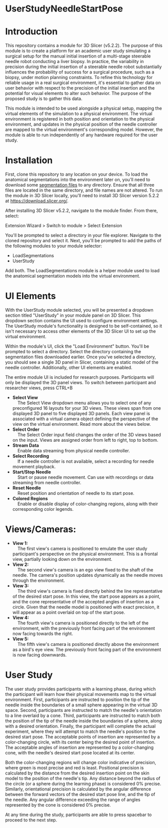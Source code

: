 # UserStudyNeedleStartPose

# Introduction
This repository contains a module for 3D Slicer (v5.2.2).
The purpose of this module is to create a platform for an academic user study 
simulating a surgical setup for the manual initial insertion of a multi-stage steerable needle robot 
conducting a liver biopsy. In practice, the variability in precision during the initial insertion of a steerable needle 
robot substantially influences the probability of success for a surgical procedure, such as a biopsy, under motion 
planning constraints. To refine this technology for reliable usage in a real surgical environment, it's essential 
to gather data on user behavior with respect to the precision of the initial insertion and the potential for visual elements 
to alter such behavior. The purpose of the proposed study is to gather this data. 

This module is intended to be used alongside a physical setup, mapping the virtual elements of the simulation 
to a physical environment. The virtual environment is registered in both position and orientation to the physical environment, 
and updates in the physical position of the needle controller are mapped to the virtual environment's corresponding 
model. However, the module is able to run independently of any hardware required for the user study.

# Installation
First, clone this repository to any location on your device.
To load the anatomical segmentations into the environment later on, you'll need to download some [segmentation files](https://drive.google.com/drive/folders/1-5JbVDJLhfWWK-OxQ-U0SFezlpGjRG-k?usp=sharing)
to any directory. Ensure that all three files are located in the same directory, and file names are not altered. 
To run the module in 3D Slicer locally, you'll need to install 3D Slicer version 5.2.2 at https://download.slicer.org/.

After installing 3D Slicer v5.2.2, navigate to the module finder.
From there, select:

Extension Wizard > Switch to module > Select Extension

You'll be prompted to select a directory in your file explorer. Navigate to the cloned repository and select it. Next, you'll be prompted to add the paths of the following modules to your module selector:
- LoadSegmentations 
- UserStudy

Add both. The LoadSegmentations module is a helper module used to load the anatomical segmentation models into the virtual environment.

# UI Elements

With the UserStudy module selected, you will be presented a dropdown section titled "UserStudy" in your module panel on 3D Slicer.
This dropdown section contains the UI used to configure environment settings. The UserStudy module's functionality is designed to be
self-contained, so it isn't necessary to access other elements of the 3D Slicer UI to set up the virtual environment.

Within the module's UI, click the "Load Environment" button. You'll be prompted to select a directory. Select the directory containing
the segmentation files downloaded earlier. Once you've selected a directory, you should see a single 3D panel in Slicer, containing a static model
of the needle controller. Additionally, other UI elements are enabled.

The entire module UI is included for research purposes. Participants will only be displayed the 3D panel views. To switch between participant and researcher views, press CTRL+B

- **Select View**\
  &nbsp; &nbsp; The Select View dropdown menu allows you to select one of any preconfigured 16 layouts for your 3D views. These views span from one displayed 3D panel to five displayed 3D panels. Each view panel is associated with a virtual camera object defining the perspective of the view on the virtual environment. Read more about the views below.
- **Select Order**\
  &nbsp; &nbsp; The Select Order input field changes the order of the 3D views based on the input. Views are assigned order from left to right, top to bottom.
- **Stream Data**\
  &nbsp; &nbsp; Enable data streaming from physical needle controller.
- **Select Recording**\
  &nbsp; &nbsp; If a needle controller is not available, select a recording for needle movement playback.
- **Start/Stop Needle**\
  &nbsp; &nbsp; Start or pause needle movement. Can use with recordings or data streaming from needle controller.
- **Reset Needle**\
  &nbsp; &nbsp; Reset position and orientation of needle to its start pose.
- **Colored Regions**\
  &nbsp; &nbsp; Enable or disable display of color-changing regions, along with their corresponding color legends.

# Views/Cameras:
- **View 1:**\
  &nbsp; &nbsp; The first view's camera is positioned to emulate the user study participant's perspective on the physical environment. This is a frontal view, partially looking down on the environment.
- **View 2:**\
  &nbsp; &nbsp; The second view's camera is an ego view fixed to the shaft of the needle. The camera's position updates dynamically as the needle moves through the environment.
- **View 3:**\
  &nbsp; &nbsp; The third view's camera is fixed directly behind the line representative of the desired start pose. In this view, the start pose appears as a point, and the cone representative of the accepted angles of insertion as a circle. Given that the needle model is positioned with exact precision, it will appear as a point overlaid on top of the start pose.
- **View 4:**\
  &nbsp; &nbsp; The fourth view's camera is positioned directly to the left of the environment, with the previously front facing part of the environment now facing towards the right.
- **View 5:**\
  &nbsp; &nbsp; The fifth view's camera is positioned directly above the environment as a bird's eye view. The previously front facing part of the environment is now facing downwards.

# User Study
The user study provides participants with a learning phase, during which the participant will learn how their physical movements map to the virtual environment. First, participants are instructed to position the tip of the needle inside the boundaries of a small sphere appearing in the virtual 3D space. Second, participants are instructed to match the needle's orientation to a line overlaid by a cone. Third, participants are instructed to match both the position of the tip of the needle inside the boundaries of a sphere, along with a desired orientation. Finally, the participant will complete the actual experiment, where they will attempt to match the needle's position to the desired start pose. The acceptable points of insertion are represented by a color-changing circle, with its center being the desired point of insertion. The acceptable angles of insertion are represented by a color-changing cone, with the needle's desired start pose located at its center.

Both the color-changing regions will change color indicative of precision, where green is most precise and red is least. Positional precision is calculated by the distance from the desired insertion point on the skin model to the position of the needle's tip. Any distance beyond the radius of the circle (or a sphere during the learning phase) is considered 0% precise. Similarly, orientational precision is calculated by the angular difference between the forward vectors of the desired start pose line, and the tip of the needle. Any angular difference exceeding the range of angles represented by the cone is considered 0% precise.

At any time during the study, participants are able to press spacebar to proceed to the next step.
